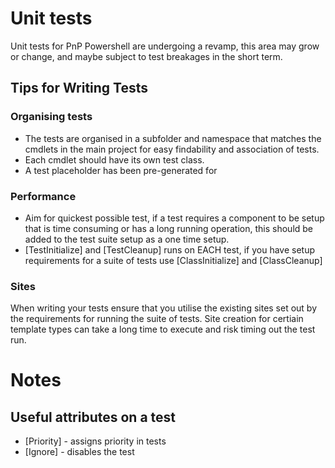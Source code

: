 ﻿# Unit tests

Unit tests for PnP Powershell are undergoing a revamp, this area may grow or change, and maybe subject to test breakages in the short term.

## Tips for Writing Tests

### Organising tests

* The tests are organised in a subfolder and namespace that matches the cmdlets in the main project for easy findability and association of tests.
* Each cmdlet should have its own test class.
* A test placeholder has been pre-generated for 

### Performance

* Aim for quickest possible test, if a test requires a component to be setup that is time consuming or has a long running operation, this 
should be added to the test suite setup as a one time setup.
* [TestInitialize] and [TestCleanup] runs on EACH test, if you have setup requirements for a suite of tests use [ClassInitialize] and [ClassCleanup]

### Sites

When writing your tests ensure that you utilise the existing sites set out by the requirements for running the suite of tests.
Site creation for certiain template types can take a long time to execute and risk timing out the test run.


# Notes

## Useful attributes on a test

* [Priority] - assigns priority in tests
* [Ignore]  - disables the test